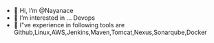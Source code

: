 - 👋 Hi, I’m @Nayanace
- 👀 I’m interested in ... Devops 
- 🌱 I"ve experience in following tools are Github,Linux,AWS,Jenkins,Maven,Tomcat,Nexus,Sonarqube,Docker

<!---
Nayanace/Nayanace is a ✨ special ✨ repository because its `README.md` (this file) appears on your GitHub profile.
You can click the Preview link to take a look at your changes.
--->
